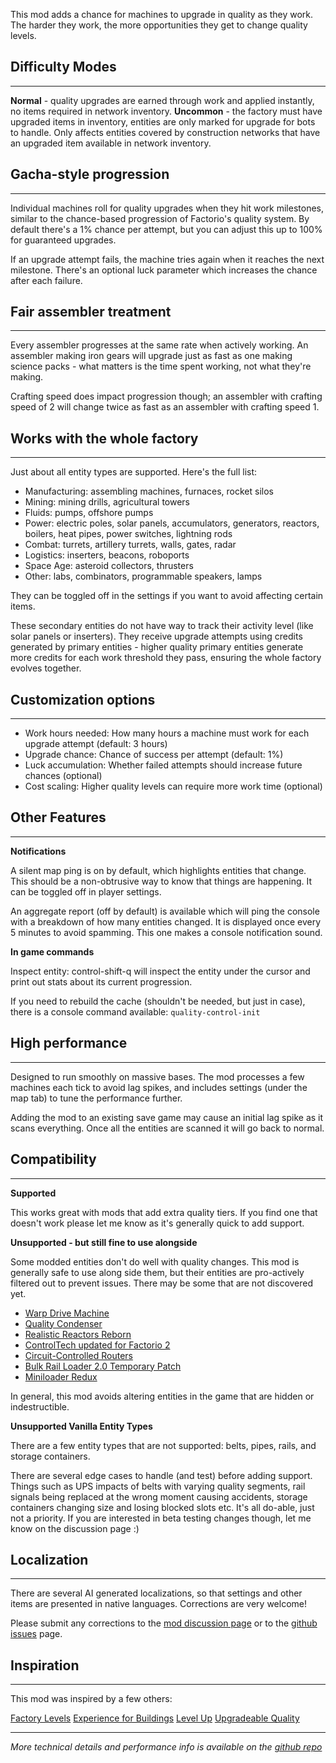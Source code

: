 This mod adds a chance for machines to upgrade in quality as they work. The harder they work, the more opportunities they get to change quality levels.

## Difficulty Modes
---

**Normal** - quality upgrades are earned through work and applied instantly, no items required in network inventory.
**Uncommon** - the factory must have upgraded items in inventory, entities are only marked for upgrade for bots to handle. Only affects entities covered by construction networks that have an upgraded item available in network inventory.

## Gacha-style progression
---
Individual machines roll for quality upgrades when they hit work milestones, similar to the chance-based progression of Factorio's quality system. By default there's a 1% chance per attempt, but you can adjust this up to 100% for guaranteed upgrades.

If an upgrade attempt fails, the machine tries again when it reaches the next milestone. There's an optional luck parameter which increases the chance after each failure.

## Fair assembler treatment
___
Every assembler progresses at the same rate when actively working. An assembler making iron gears will upgrade just as fast as one making science packs - what matters is the time spent working, not what they're making.

Crafting speed does impact progression though; an assembler with crafting speed of 2 will change twice as fast as an assembler with crafting speed 1.

## Works with the whole factory
___
Just about all entity types are supported. Here's the full list:

- Manufacturing: assembling machines, furnaces, rocket silos
- Mining: mining drills, agricultural towers
- Fluids: pumps, offshore pumps
- Power: electric poles, solar panels, accumulators, generators, reactors, boilers, heat pipes, power switches, lightning rods
- Combat: turrets, artillery turrets, walls, gates, radar
- Logistics: inserters, beacons, roboports
- Space Age: asteroid collectors, thrusters
- Other: labs, combinators, programmable speakers, lamps

They can be toggled off in the settings if you want to avoid affecting certain items.

These secondary entities do not have way to track their activity level (like solar panels or inserters). They receive upgrade attempts using credits generated by primary entities - higher quality primary entities generate more credits for each work threshold they pass, ensuring the whole factory evolves together.

## Customization options
---

- Work hours needed: How many hours a machine must work for each upgrade attempt (default: 3 hours)
- Upgrade chance: Chance of success per attempt (default: 1%)
- Luck accumulation: Whether failed attempts should increase future chances (optional)
- Cost scaling: Higher quality levels can require more work time (optional)

## Other Features
---
**Notifications**

A silent map ping is on by default, which highlights entities that change. This should be a non-obtrusive way to know that things are happening. It can be toggled off in player settings.

An aggregate report (off by default) is available which will ping the console with a breakdown of how many entities changed. It is displayed once every 5 minutes to avoid spamming. This one makes a console notification sound.

**In game commands**

Inspect entity: control-shift-q will inspect the entity under the cursor and print out stats about its current progression.

If you need to rebuild the cache (shouldn't be needed, but just in case), there is a console command available: `quality-control-init`

## High performance
---

Designed to run smoothly on massive bases. The mod processes a few machines each tick to avoid lag spikes, and includes settings (under the map tab) to tune the performance further.

Adding the mod to an existing save game may cause an initial lag spike as it scans everything. Once all the entities are scanned it will go back to normal.

## Compatibility
---

**Supported**

This works great with mods that add extra quality tiers. If you find one that doesn't work please let me know as it's generally quick to add support.

**Unsupported - but still fine to use alongside**

Some modded entities don't do well with quality changes. This mod is generally safe to use along side them, but their entities are pro-actively filtered out to prevent issues. There may be some that are not discovered yet.

- [Warp Drive Machine](https://mods.factorio.com/mod/Warp-Drive-Machine)
- [Quality Condenser](https://mods.factorio.com/mod/quality-condenser)
- [Realistic Reactors Reborn](https://mods.factorio.com/mod/RealisticReactorsReborn)
- [ControlTech updated for Factorio 2](https://mods.factorio.com/mod/fct-ControlTech)
- [Circuit-Controlled Routers](https://mods.factorio.com/mod/router)
- [Bulk Rail Loader 2.0 Temporary Patch](https://mods.factorio.com/mod/railloader2-patch)
- [Miniloader Redux](https://mods.factorio.com/mod/miniloader-redux)

In general, this mod avoids altering entities in the game that are hidden or indestructible.


**Unsupported Vanilla Entity Types**

There are a few entity types that are not supported: belts, pipes, rails, and storage containers.

There are several edge cases to handle (and test) before adding support. Things such as UPS impacts of belts with varying quality segments, rail signals being replaced at the wrong moment causing accidents, storage containers changing size and losing blocked slots etc. It's all do-able, just not a priority. If you are interested in beta testing changes though, let me know on the discussion page :)

## Localization
---
There are several AI generated localizations, so that settings and other items are presented in native languages. Corrections are very welcome!

Please submit any corrections to the [mod discussion page](https://mods.factorio.com/mod/quality-control/discussion) or to the [github issues](https://github.com/aarons/factorio-quality-control/issues) page.

## Inspiration
___

This mod was inspired by a few others:

[Factory Levels](https://mods.factorio.com/mod/factory-levels)
[Experience for Buildings](https://mods.factorio.com/mod/xp-for-buildings)
[Level Up](https://mods.factorio.com/mod/levelup)
[Upgradeable Quality](https://mods.factorio.com/mod/upgradeable-quality)

---

*More technical details and performance info is available on the [github repo](https://github.com/aarons/factorio-quality-control)*
